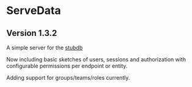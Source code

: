 # ServeData 

## Version 1.3.2

A simple server for the [stubdb](https://github.com/cris691/stubdb)

Now including basic sketches of users, sessions and authorization with configurable permissions per endpoint or entity.

Adding support for groups/teams/roles currently.


